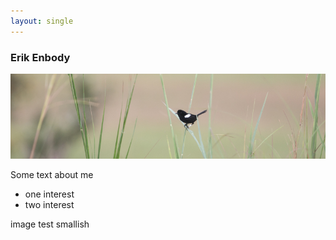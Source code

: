 ```yaml
---
layout: single
---
```


### Erik Enbody

![wsfw](/assets/images/header_smallish.jpg)

Some text about me

+ one interest
+ two interest

image test smallish

